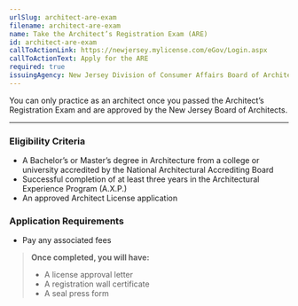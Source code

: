 ```yaml
---
urlSlug: architect-are-exam
filename: architect-are-exam
name: Take the Architect’s Registration Exam (ARE)
id: architect-are-exam
callToActionLink: https://newjersey.mylicense.com/eGov/Login.aspx
callToActionText: Apply for the ARE
required: true
issuingAgency: New Jersey Division of Consumer Affairs Board of Architects
---
```

You can only practice as an architect once you passed the Architect’s Registration Exam and are approved by the New Jersey Board of Architects.

---
### Eligibility Criteria
- A Bachelor’s or Master’s degree in Architecture from a college or university accredited by the National Architectural Accrediting Board
- Successful completion of at least three years in the Architectural Experience Program (A.X.P.)
- An approved Architect License application

### Application Requirements
- Pay any associated fees

>**Once completed, you will have:**
>- A license approval letter
>- A registration wall certificate
>- A seal press form